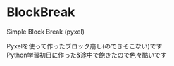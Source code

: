 # BlockBreak
 Simple Block Break (pyxel)

Pyxelを使って作ったブロック崩し(のできそこない)です  
Python学習初日に作った&途中で飽きたので色々酷いです
